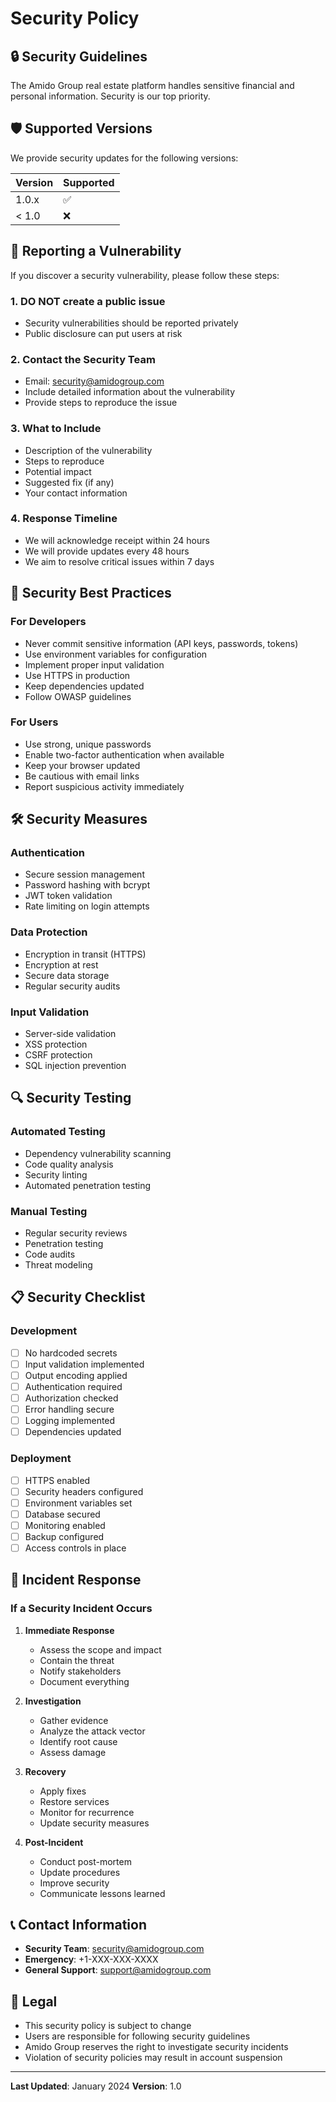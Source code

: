 # Security Policy

## 🔒 Security Guidelines

The Amido Group real estate platform handles sensitive financial and personal information. Security is our top priority.

## 🛡️ Supported Versions

We provide security updates for the following versions:

| Version | Supported          |
| ------- | ------------------ |
| 1.0.x   | :white_check_mark: |
| < 1.0   | :x:                |

## 🚨 Reporting a Vulnerability

If you discover a security vulnerability, please follow these steps:

### 1. **DO NOT** create a public issue
- Security vulnerabilities should be reported privately
- Public disclosure can put users at risk

### 2. **Contact the Security Team**
- Email: security@amidogroup.com
- Include detailed information about the vulnerability
- Provide steps to reproduce the issue

### 3. **What to Include**
- Description of the vulnerability
- Steps to reproduce
- Potential impact
- Suggested fix (if any)
- Your contact information

### 4. **Response Timeline**
- We will acknowledge receipt within 24 hours
- We will provide updates every 48 hours
- We aim to resolve critical issues within 7 days

## 🔐 Security Best Practices

### For Developers
- Never commit sensitive information (API keys, passwords, tokens)
- Use environment variables for configuration
- Implement proper input validation
- Use HTTPS in production
- Keep dependencies updated
- Follow OWASP guidelines

### For Users
- Use strong, unique passwords
- Enable two-factor authentication when available
- Keep your browser updated
- Be cautious with email links
- Report suspicious activity immediately

## 🛠️ Security Measures

### Authentication
- Secure session management
- Password hashing with bcrypt
- JWT token validation
- Rate limiting on login attempts

### Data Protection
- Encryption in transit (HTTPS)
- Encryption at rest
- Secure data storage
- Regular security audits

### Input Validation
- Server-side validation
- XSS protection
- CSRF protection
- SQL injection prevention

## 🔍 Security Testing

### Automated Testing
- Dependency vulnerability scanning
- Code quality analysis
- Security linting
- Automated penetration testing

### Manual Testing
- Regular security reviews
- Penetration testing
- Code audits
- Threat modeling

## 📋 Security Checklist

### Development
- [ ] No hardcoded secrets
- [ ] Input validation implemented
- [ ] Output encoding applied
- [ ] Authentication required
- [ ] Authorization checked
- [ ] Error handling secure
- [ ] Logging implemented
- [ ] Dependencies updated

### Deployment
- [ ] HTTPS enabled
- [ ] Security headers configured
- [ ] Environment variables set
- [ ] Database secured
- [ ] Monitoring enabled
- [ ] Backup configured
- [ ] Access controls in place

## 🚨 Incident Response

### If a Security Incident Occurs
1. **Immediate Response**
   - Assess the scope and impact
   - Contain the threat
   - Notify stakeholders
   - Document everything

2. **Investigation**
   - Gather evidence
   - Analyze the attack vector
   - Identify root cause
   - Assess damage

3. **Recovery**
   - Apply fixes
   - Restore services
   - Monitor for recurrence
   - Update security measures

4. **Post-Incident**
   - Conduct post-mortem
   - Update procedures
   - Improve security
   - Communicate lessons learned

## 📞 Contact Information

- **Security Team**: security@amidogroup.com
- **Emergency**: +1-XXX-XXX-XXXX
- **General Support**: support@amidogroup.com

## 📄 Legal

- This security policy is subject to change
- Users are responsible for following security guidelines
- Amido Group reserves the right to investigate security incidents
- Violation of security policies may result in account suspension

---

**Last Updated**: January 2024
**Version**: 1.0

